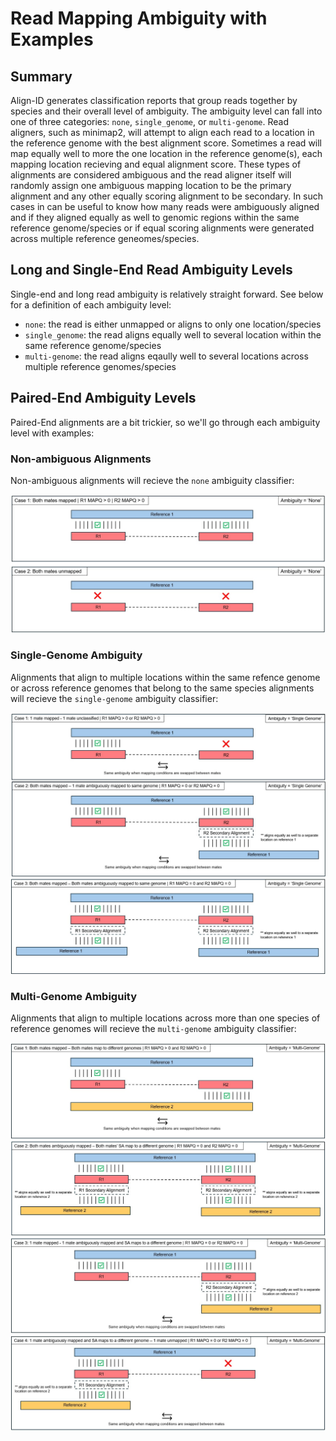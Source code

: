 # Read Mapping Ambiguity with Examples

## Summary
Align-ID generates classification reports that group reads together by species and their overall level of ambiguity. The ambiguity level can fall into one of three categories: `none`, `single_genome`, or `multi-genome`. Read aligners, such as minimap2, will attempt to align each read to a location in the reference genome with the best alignment score. Sometimes a read will map equally well to more the one location in the reference genome(s), each mapping location recieving and equal alignment score. These types of alignments are considered ambiguous and the read aligner itself will randomly assign one ambiguous mapping location to be the primary alignment and any other equally scoring alignment to be secondary. In such cases in can be useful to know how many reads were ambiguously aligned and if they aligned equally as well to genomic regions within the same reference genome/species or if equal scoring alignments were generated across multiple reference geneomes/species. 

## Long and Single-End Read Ambiguity Levels
Single-end and long read ambiguity is relatively straight forward. See below for a definition of each ambiguity level:
- `none`: the read is either unmapped or aligns to only one location/species
- `single_genome`: the read aligns equally well to several location within the same reference genome/species
- `multi-genome`: the read aligns eqaully well to several locations across multiple reference genomes/species

## Paired-End Ambiguity Levels
Paired-End alignments are a bit trickier, so we'll go through each ambiguity level with examples:

### Non-ambiguous Alignments
Non-ambiguous alignments will recieve the `none` ambiguity classifier:

![Non-ambiguous alignment scenarios](docs/images/ambiguity_none.jpg)

### Single-Genome Ambiguity
Alignments that align to multiple locations within the same refence genome or across reference genomes that belong to the same species alignments will recieve the `single-genome` ambiguity classifier:

![Single-Genome ambiguous alignment scenario 1 and 2](docs/images/single_genome_ambiguity_1.jpg)
![Single-Genome ambiguous alignment scenario 3](docs/images/single_genome_ambiguity_2.jpg)

### Multi-Genome Ambiguity
Alignments that align to multiple locations across more than one species of reference genomes will recieve the `multi-genome` ambiguity classifier:

![Multi-Genome ambiguous alignment scenario 1](docs/images/multi_genome_ambiguity_1.jpg)
![Multi-Genome ambiguous alignment scenario 2](docs/images/multi_genome_ambiguity_2.jpg)
![Multi-Genome ambiguous alignment scenario 3](docs/images/multi_genome_ambiguity_3.jpg)
![Multi-Genome ambiguous alignment scenario 4](docs/images/multi_genome_ambiguity_4.jpg)
